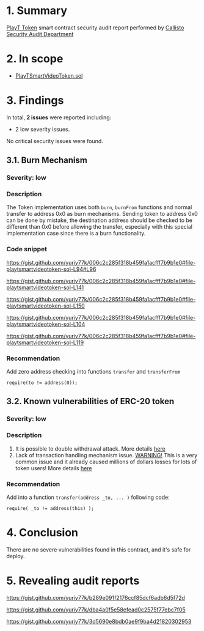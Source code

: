 # 1. Summary

[PlayT Token](https://etherscan.io/address/0x677294c0e019145f595914be0ea5e5dc27974cc6#code) smart contract security audit report performed by [Callisto Security Audit Department](https://github.com/EthereumCommonwealth/Auditing)

# 2. In scope

- [PlayTSmartVideoToken.sol](https://gist.github.com/yuriy77k/006c2c285f318b459fa1acfff7b9b1e0)

# 3. Findings

In total, **2 issues** were reported including:

- 2 low severity issues.

No critical security issues were found.

## 3.1. Burn Mechanism

### Severity: low

### Description

The Token implementation uses both `burn`, `burnFrom` functions and normal transfer to address 0x0 as burn mechanisms.
Sending token to address 0x0 can be done by mistake, the destination address should be checked to be different than 0x0 before allowing the transfer, especially with this special implementation case since there is a burn functionality.

### Code snippet

https://gist.github.com/yuriy77k/006c2c285f318b459fa1acfff7b9b1e0#file-playtsmartvideotoken-sol-L94#L96

https://gist.github.com/yuriy77k/006c2c285f318b459fa1acfff7b9b1e0#file-playtsmartvideotoken-sol-L141

https://gist.github.com/yuriy77k/006c2c285f318b459fa1acfff7b9b1e0#file-playtsmartvideotoken-sol-L150

https://gist.github.com/yuriy77k/006c2c285f318b459fa1acfff7b9b1e0#file-playtsmartvideotoken-sol-L104

https://gist.github.com/yuriy77k/006c2c285f318b459fa1acfff7b9b1e0#file-playtsmartvideotoken-sol-L119

### Recommendation

Add zero address checking into functions `transfer` and `transferFrom`
```solidity
require(to != address(0));
```

## 3.2. Known vulnerabilities of ERC-20 token

### Severity: low

### Description

1. It is possible to double withdrawal attack. More details [here](https://docs.google.com/document/d/1YLPtQxZu1UAvO9cZ1O2RPXBbT0mooh4DYKjA_jp-RLM/edit)
2. Lack of transaction handling mechanism issue. [WARNING!](https://gist.github.com/Dexaran/ddb3e89fe64bf2e06ed15fbd5679bd20) This is a very common issue and it already caused millions of dollars losses for lots of token users! More details [here](https://docs.google.com/document/d/1Feh5sP6oQL1-1NHi-X1dbgT3ch2WdhbXRevDN681Jv4/edit)

### Recommendation

Add into a function `transfer(address _to, ... )` following code:
```solidity
require( _to != address(this) );
```

# 4. Conclusion

There are no severe vulnerabilities found in this contract, and it's safe for deploy. 

# 5. Revealing audit reports

https://gist.github.com/yuriy77k/b289e091f2176ccf85dcf6adb6d5f72d

https://gist.github.com/yuriy77k/dba4a0f5e58efead0c2575f77ebc7f05

https://gist.github.com/yuriy77k/3d5690e8bdb0ae9f9ba4d21820302953
